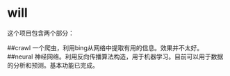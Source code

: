 # will

这个项目包含两个部分：

##crawl
一个爬虫，利用bing从网络中提取有用的信息。效果并不太好。
##neural
神经网络。利用反向传播算法构造，用于机器学习。目前可以用于数据的分析和预测。基本功能已完成。
